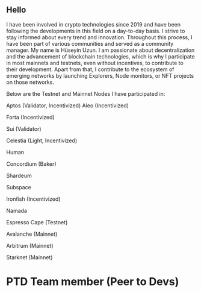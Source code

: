 ## Hello

I have been involved in crypto technologies since 2019 and have been following the developments in this field on a day-to-day basis. 
I strive to stay informed about every trend and innovation. Throughout this process, I have been part of various communities and served as a community manager. My name is Hüseyin Uzun. 
I am passionate about decentralization and the advancement of blockchain technologies, which is why I participate in most mainnets and testnets, even without incentives, to contribute to their development. Apart from that, I contribute to the ecosystem of emerging networks by launching Explorers, Node monitors, or NFT projects on those networks.

Below are the Testnet and Mainnet Nodes I have participated in:

Aptos (Validator, Incentivized)
Aleo (Incentivized)

Forta (Incentivized)

Sui (Validator)

Celestia (Light, Incentivized)

Human

Concordium (Baker)

Shardeum

Subspace

Ironfish (Incentivized)

Namada

Espresso Cape (Testnet)

Avalanche (Mainnet)

Arbitrum (Mainnet)

Starknet (Mainnet)


# PTD Team member (Peer to Devs)
